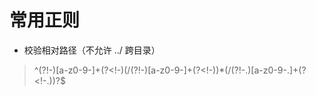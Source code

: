# 常用正则
* 校验相对路径（不允许 ../ 跨目录）

> ^(?!-)[a-z0-9-]+(?<!-)(/(?!-)[a-z0-9-]+(?<!-))*(/(?!-\.)[a-z0-9-\.]+(?<!-\.))?$
